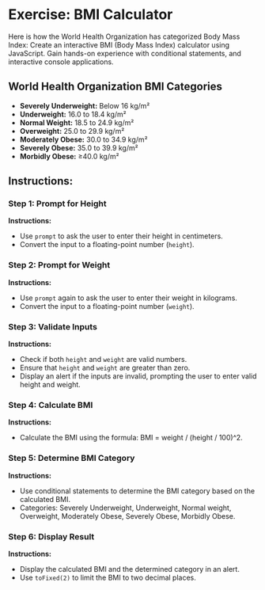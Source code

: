 # Exercise: BMI Calculator

Here is how the World Health Organization has categorized Body Mass Index:
Create an interactive BMI (Body Mass Index) calculator using JavaScript. Gain hands-on experience with conditional statements, and interactive console applications.

## World Health Organization BMI Categories

- **Severely Underweight:** Below 16 kg/m²
- **Underweight:** 16.0 to 18.4 kg/m²
- **Normal Weight:** 18.5 to 24.9 kg/m²
- **Overweight:** 25.0 to 29.9 kg/m²
- **Moderately Obese:** 30.0 to 34.9 kg/m²
- **Severely Obese:** 35.0 to 39.9 kg/m²
- **Morbidly Obese:** ≥40.0 kg/m²

## Instructions:

### Step 1: Prompt for Height
**Instructions:**
- Use `prompt` to ask the user to enter their height in centimeters.
- Convert the input to a floating-point number (`height`).

### Step 2: Prompt for Weight
**Instructions:**
- Use `prompt` again to ask the user to enter their weight in kilograms.
- Convert the input to a floating-point number (`weight`).

### Step 3: Validate Inputs
**Instructions:**
- Check if both `height` and `weight` are valid numbers.
- Ensure that `height` and `weight` are greater than zero.
- Display an alert if the inputs are invalid, prompting the user to enter valid height and weight.

### Step 4: Calculate BMI
**Instructions:**
- Calculate the BMI using the formula: BMI = weight / (height / 100)^2.

### Step 5: Determine BMI Category
**Instructions:**
- Use conditional statements to determine the BMI category based on the calculated BMI.
- Categories: Severely Underweight, Underweight, Normal weight, Overweight, Moderately Obese, Severely Obese, Morbidly Obese.

### Step 6: Display Result
**Instructions:**
- Display the calculated BMI and the determined category in an alert.
- Use `toFixed(2)` to limit the BMI to two decimal places.
